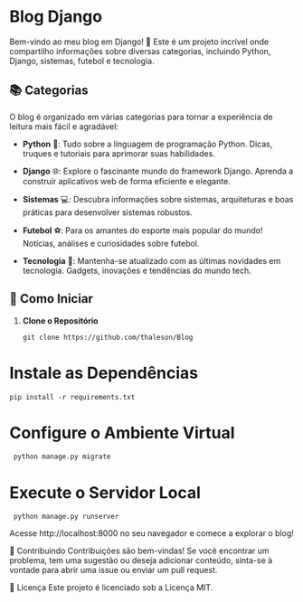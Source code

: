 # Blog Django

Bem-vindo ao meu blog em Django! 🚀 Este é um projeto incrível onde compartilho informações sobre diversas categorias, incluindo Python, Django, sistemas, futebol e tecnologia.

## 📚 Categorias

O blog é organizado em várias categorias para tornar a experiência de leitura mais fácil e agradável:

- **Python** 🐍: Tudo sobre a linguagem de programação Python. Dicas, truques e tutoriais para aprimorar suas habilidades.

- **Django** 🌐: Explore o fascinante mundo do framework Django. Aprenda a construir aplicativos web de forma eficiente e elegante.

- **Sistemas** 💻: Descubra informações sobre sistemas, arquiteturas e boas práticas para desenvolver sistemas robustos.

- **Futebol** ⚽: Para os amantes do esporte mais popular do mundo! Notícias, análises e curiosidades sobre futebol.

- **Tecnologia** 📱: Mantenha-se atualizado com as últimas novidades em tecnologia. Gadgets, inovações e tendências do mundo tech.

## 🚀 Como Iniciar

1. **Clone o Repositório**
   ```
   git clone https://github.com/thaleson/Blog
   ```
 # Instale as Dependências  
  ```pip install -r requirements.txt```

# Configure o Ambiente Virtual
``` python manage.py migrate```

# Execute o Servidor Local

``` python manage.py runserver```


Acesse http://localhost:8000 no seu navegador e comece a explorar o blog!


🤝 Contribuindo
Contribuições são bem-vindas! Se você encontrar um problema, tem uma sugestão ou deseja adicionar conteúdo, sinta-se à vontade para abrir uma issue ou enviar um pull request.

📝 Licença
Este projeto é licenciado sob a Licença MIT. 





   


